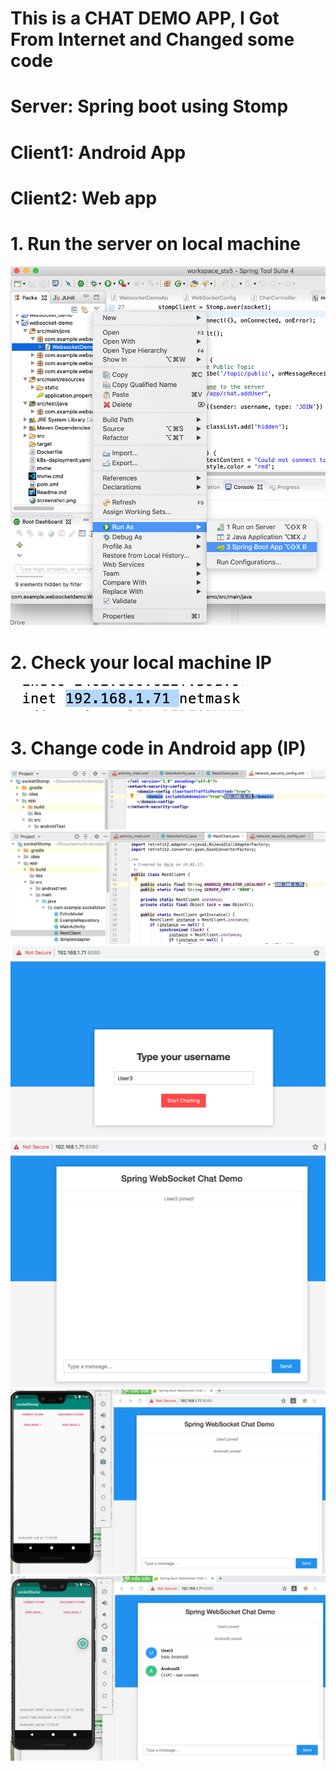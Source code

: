 # This is a CHAT DEMO APP, I Got From Internet and Changed some code
# Server: Spring boot using Stomp 
# Client1: Android App 
# Client2: Web app 

# 1. Run the server on local machine
<img src="/docs/run_server.png" alt="RUN"/>
<br/>

# 2. Check your local machine IP
<img src="/docs/check_ip_local.png" alt="RUN"/>
<br/>

# 3. Change code in Android app (IP)
<img src="/docs/change_android_app.png" alt="RUN"/>
<br/>
<img src="/docs/change_android_app2.png" alt="RUN"/>
<br/>

<img src="/docs/run_web_client1.png" alt="RUN"/>
<br/>
<img src="/docs/run_web_client2.png" alt="RUN"/>
<br/>

<img src="/docs/chat_android_web1.png" alt="RUN"/>
<br/>
<img src="/docs/chat_android_web2.png" alt="RUN"/>
<br/>